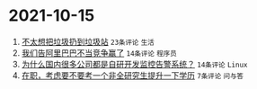 # 2021-10-15

1. [不太想把垃圾扔到垃圾站](https://www.v2ex.com/t/807922) `23条评论` `生活`
1. [我们告阿里巴巴不当竞争赢了](https://www.v2ex.com/t/807933) `14条评论` `程序员`
1. [为什么国内很多公司都是自研开发监控告警系统？](https://www.v2ex.com/t/807924) `14条评论` `Linux`
1. [在职，考虑要不要考一个非全研究生提升一下学历](https://www.v2ex.com/t/807921) `7条评论` `问与答`
